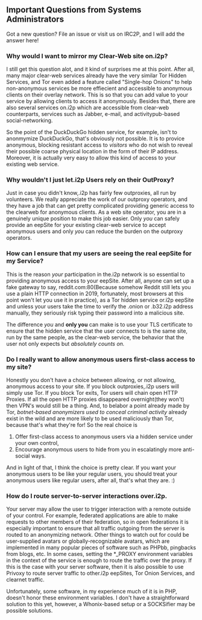
Important Questions from Systems Administrators
-----------------------------------------------

Got a new question? File an issue or visit us on IRC2P, and I will add the
answer here!

### Why would I want to mirror my Clear-Web site on.i2p?

I still get this question alot, and it kind of surprises me at this point. After
all, many major clear-web services already have the very similar Tor Hidden
Services, and Tor even added a feature called "Single-hop Onions" to help
non-anonymous services be more effiecient and accessible to anonymous clients
on their overlay network. This is so that you can add value to your service by
allowing clients to access it anonymously. Besides that, there are also several
services on.i2p which are accessible from clear-web counterparts, services such
as Jabber, e-mail, and activitypub-based social-networking.

So the point of the DuckDuckGo hidden service, for example, isn't to anonmymize
DuckDuckGo, that's obviously not possible. It is to provice anonymous, blocking
resistant access to *visitors* who do not wish to reveal their possible coarse
physical location in the form of their IP address. Moreover, it is actually very
easy to allow this kind of access to your existing web service.

### Why wouldn't I just let.i2p Users rely on their OutProxy?

Just in case you didn't know,.i2p has fairly few outproxies, all run by
volunteers. We really appreciate the work of our outproxy operators, and they
have a job that can get pretty complicated providing generic access to the
clearweb for anonymous clients. As a web site operator, you are in a genuinely
unique position to make this job easier. Only *you* can safely provide an
eepSite for your existing clear-web service to accept anonymous users and only
*you* can reduce the burden on the outproxy operators.

### How can I ensure that my users are seeing the real eepSite for my Service?

This is the reason *your* participation in the.i2p network is so essential to
providing anonymous access to your eepSite. After all, anyone can set up a
fake gateway to say, reddit.com:80(Because somehow Reddit still lets you
use a plain  HTTP connection in 2019, fortunately, most browsers at this point
won't let you use it in practice), as a Tor hidden service or.i2p eepSite and
unless your users take the time to verify the .onion or .b32.i2p address
manually, they seriously risk typing their password into a malicious site.

The difference *you* and **only you** can make is to use your TLS certificate
to ensure that the hidden service that the user connects to is the same site,
run by the same people, as the clear-web service, the behavior that the user
not only expects but *absolutely counts on.*

### Do I really want to allow anonymous users first-class access to my site?

Honestly you don't have a choice between allowing, or not allowing, anonymous
access to your site. If you block outproxies,.i2p users will simply use Tor.
If you block Tor exits, Tor users will chain open HTTP Proxies. If all the open
HTTP proxies disappeared overnight(they won't) then VPN's would still be a
thing. And, to belabor a point already made by Tor, *botnet-based anonymizers*
*used to conceal criminal activity* already exist in the wild and are more
likely to be used maliciously than Tor, because that's what they're for! So the
real choice is

 1. Offer first-class access to anonymous users via a hidden service under your
 own control,
 2. Encourage anonymous users to hide from you in escalatingly more anti-social
 ways.

And in light of that, I think the choice is pretty clear. If you want your
anonymous users to be like your regular users, you should treat your anonymous
users like regular users, after all, that's what they are. :)

### How do I route server-to-server interactions over.i2p.

Your server may allow the user to trigger interaction with a remote outside of
your control. For example, federated applications are able to make requests to
other members of their federation, so in open federations it is especially
important to ensure that all traffic outgoing from the server is routed to an
anonymizing network. Other things to watch out for could be user-supplied
avatars or globally-recognizable avatars, which are implemented in many popular
pieces of software such as PHPbb, pingbacks from blogs, etc. In some cases,
setting the *_PROXY environment variables in the context of the service is
enough to route the traffic over the proxy. If this is the case with your
server software, then it is also possible to use Privoxy to route server traffic
to other.i2p eepSites, Tor Onion Services, and clearnet traffic.

Unfortunately, some software, in my experience much of it is in PHP, doesn't
honor these environment variables. I don't have a straightforward solution to
this yet, however, a Whonix-based setup or a SOCKSifier may be possible
solutions.
